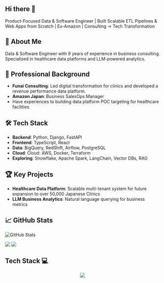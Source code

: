 ## Hi there 👋
Product-Focused Data & Software Engineer | Built Scalable ETL Pipelines & Web Apps from Scratch | Ex-Amazon | Consulting → Tech Transformation  

## 🚀 About Me
Data & Software Engineer with 9 years of experience in business consulting. 
Specialized in healthcare data platforms and LLM-powered analytics.

## 💼 Professional Background
- **Funai Consulting**: Led digital transformation for clinics and developed a revenue performance data platform.
- **Amazon Japan**: Business SalesOps Manager
- Have experiences to building data platform POC targeting for healthcare facilities

## 🛠️ Tech Stack
- **Backend**: Python, Django, FastAPI
- **Frontend**: TypeScript, React
- **Data**: BigQuery, RedShift, Airflow, PostgreSQL
- **Cloud**: Cloud: AWS, Docker, Terraform
- **Exploring**: Snowflake, Apache Spark, LangChain, Vector DBs, RAG

## 🏆 Key Projects
- **Healthcare Data Platform**: Scalable multi-tenant system for future expansion to over 50,000 Japanese Clinics
- **LLM Business Analytics**: Natural language querying for business metrics

## 📈 GitHub Stats
![GitHub Stats](https://github-readme-stats.vercel.app/api?username=a-urabayashi&show_icons=true)


  
![](https://github-profile-summary-cards.vercel.app/api/cards/profile-details?username=a-urabayashi&theme=2077)
![](http://github-profile-summary-cards.vercel.app/api/cards/stats?username=a-urabayashi&theme=2077)


## Tech Stack 💻
<p align="center">
  <a href="https://skillicons.dev">
    <img src="https://skillicons.dev/icons?i=python,typescript,js,git,django,docker,anaconda,arch,aws,githubactions,linux,materialui,nginx,postgres,terraform,postman,raspberrypi,react,redux,regex,sqlite,selenium,vscode,ubuntu" />
  </a>
</p>

